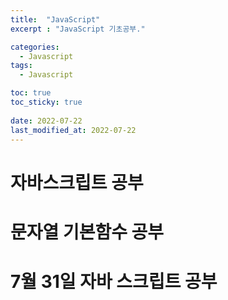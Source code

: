 ```yaml
---
title:  "JavaScript"
excerpt : "JavaScript 기초공부."

categories:
  - Javascript
tags:
  - Javascript

toc: true
toc_sticky: true
 
date: 2022-07-22
last_modified_at: 2022-07-22
---
```


# 자바스크립트 공부

# 문자열 기본함수 공부

#  7월 31일 자바 스크립트 공부